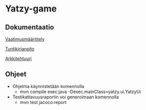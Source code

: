 # Yatzy-game

## Dokumentaatio

[Vaatimusmäärittely](https://github.com/olevaltt/ot-harjoitustyo_syksy_2021/blob/master/dokumentaatio/vaatimusmaarittely.md)

[Tuntikirjanpito](https://github.com/olevaltt/ot-harjoitustyo_syksy_2021/blob/master/dokumentaatio/tuntikirjanpito.md)

[Arkkitehtuuri](https://github.com/olevaltt/ot-harjoitustyo_syksy_2021/blob/master/dokumentaatio/arkkitehtuuri.md)

## Ohjeet

- Ohjelma käynnistetään komennolla 
  - mvn compile exec:java -Dexec.mainClass=yatzy.ui.YatzyUi
- Testikattavuusraportin voi generoimaan komennolla
  - mvn test jacoco:report
